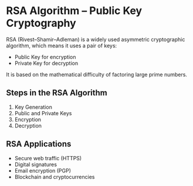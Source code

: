 # RSA Algorithm – Public Key Cryptography

RSA (Rivest–Shamir–Adleman) is a widely used asymmetric cryptographic algorithm, which means it uses a pair of keys:

- Public Key for encryption
- Private Key for decryption

It is based on the mathematical difficulty of factoring large prime numbers.

## Steps in the RSA Algorithm

1. Key Generation
2. Public and Private Keys
3. Encryption
4. Decryption

## RSA Applications

- Secure web traffic (HTTPS)
- Digital signatures
- Email encryption (PGP)
- Blockchain and cryptocurrencies



